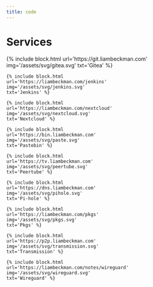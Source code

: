```yaml
---
title: code
---
```


# Services

<div class="inline-block profiles">
    {% include block.html
    url='https://git.liambeckman.com'
    img='/assets/svg/gitea.svg'
    txt='Gitea' %}

    {% include block.html
    url='https://liambeckman.com/jenkins'
    img='/assets/svg/jenkins.svg'
    txt='Jenkins' %}

    {% include block.html
    url='https://liambeckman.com/nextcloud'
    img='/assets/svg/nextcloud.svg'
    txt='Nextcloud' %}

    {% include block.html
    url='https://bin.liambeckman.com'
    img='/assets/svg/paste.svg'
    txt='Pastebin' %}

    {% include block.html
    url='https://tv.liambeckman.com'
    img='/assets/svg/peertube.svg'
    txt='Peertube' %}

    {% include block.html
    url='https://dns.liambeckman.com'
    img='/assets/svg/pihole.svg'
    txt='Pi-hole' %}

    {% include block.html
    url='https://liambeckman.com/pkgs'
    img='/assets/svg/pkgs.svg'
    txt='Pkgs' %}

    {% include block.html
    url='https://p2p.liambeckman.com'
    img='/assets/svg/transmission.svg'
    txt='Transmission' %}

    {% include block.html
    url='https://liambeckman.com/notes/wireguard'
    img='/assets/svg/wireguard.svg'
    txt='Wireguard' %}
</div>

